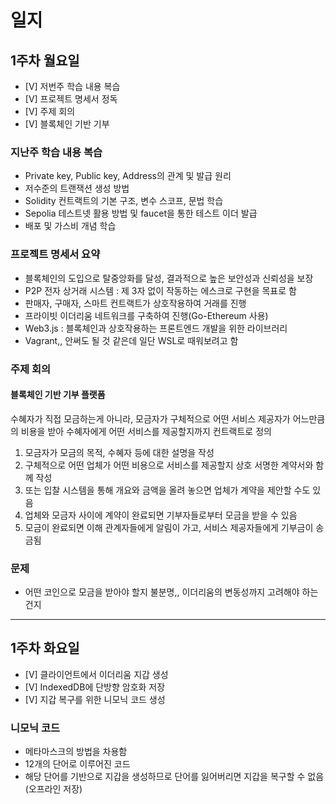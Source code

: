 # 일지

## 1주차 월요일

- [V] 저번주 학습 내용 복습
- [V] 프로젝트 명세서 정독
- [V] 주제 회의
- [V] 블록체인 기반 기부

### 지난주 학습 내용 복습

- Private key, Public key, Address의 관계 및 발급 원리
- 저수준의 트랜잭션 생성 방법
- Solidity 컨트랙트의 기본 구조, 변수 스코프, 문법 학습
- Sepolia 테스트넷 활용 방법 및 faucet을 통한 테스트 이더 발급
- 배포 및 가스비 개념 학습

### 프로젝트 명세서 요약

- 블록체인의 도입으로 탈중앙화를 달성, 결과적으로 높은 보안성과 신뢰성을 보장
- P2P 전자 상거래 시스템 : 제 3자 없이 작동하는 에스크로 구현을 목표로 함
- 판매자, 구매자, 스마트 컨트랙트가 상호작용하여 거래를 진행
- 프라이빗 이더리움 네트워크를 구축하여 진행(Go-Ethereum 사용)
- Web3.js : 블록체인과 상호작용하는 프론트엔드 개발을 위한 라이브러리
- Vagrant,, 안써도 될 것 같은데 일단 WSL로 때워보려고 함

### 주제 회의

#### 블록체인 기반 기부 플랫폼

수혜자가 직접 모금하는게 아니라, 모금자가 구체적으로 어떤 서비스 제공자가 어느만큼의 비용을 받아 수혜자에게 어떤 서비스를 제공할지까지 컨트랙트로 정의

1. 모금자가 모금의 목적, 수혜자 등에 대한 설명을 작성
2. 구체적으로 어떤 업체가 어떤 비용으로 서비스를 제공할지 상호 서명한 계약서와 함께 작성
3. 또는 입찰 시스템을 통해 개요와 금액을 올려 놓으면 업체가 계약을 제안할 수도 있음
4. 업체와 모금자 사이에 계약이 완료되면 기부자들로부터 모금을 받을 수 있음
5. 모금이 완료되면 이해 관계자들에게 알림이 가고, 서비스 제공자들에게 기부금이 송금됨

### 문제

- 어떤 코인으로 모금을 받아야 할지 불분명,, 이더리움의 변동성까지 고려해야 하는건지

---

## 1주차 화요일

- [V] 클라이언트에서 이더리움 지갑 생성
- [V] IndexedDB에 단방향 암호화 저장
- [V] 지갑 복구를 위한 니모닉 코드 생성

### 니모닉 코드

- 메타마스크의 방법을 차용함
- 12개의 단어로 이루어진 코드
- 해당 단어를 기반으로 지갑을 생성하므로 단어를 잃어버리면 지갑을 복구할 수 없음 (오프라인 저장)
